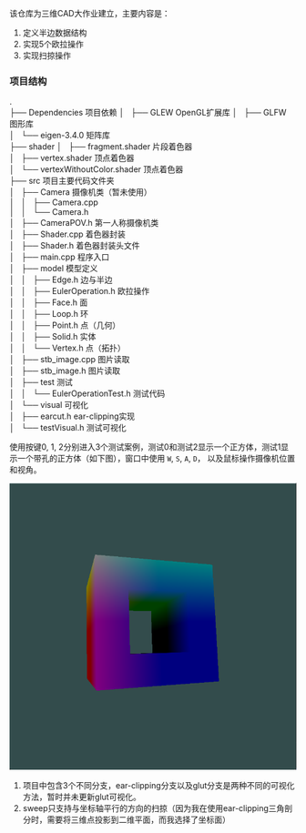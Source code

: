 该仓库为三维CAD大作业建立，主要内容是：
1. 定义半边数据结构
2. 实现5个欧拉操作
3. 实现扫掠操作

### 项目结构
> 
.  
├── Dependencies  项目依赖
│   ├── GLEW      OpenGL扩展库
│   ├── GLFW      图形库  
│   └── eigen-3.4.0     矩阵库  
├── shader
│   ├── fragment.shader 片段着色器  
│   ├── vertex.shader  顶点着色器  
│   └── vertexWithoutColor.shader  顶点着色器  
├── src  项目主要代码文件夹  
│   ├── Camera  摄像机类（暂未使用）  
│   │   ├── Camera.cpp  
│   │   └── Camera.h  
│   ├── CameraPOV.h 第一人称摄像机类  
│   ├── Shader.cpp  着色器封装  
│   ├── Shader.h  着色器封装头文件  
│   ├── main.cpp  程序入口  
│   ├── model  模型定义  
│   │   ├── Edge.h  边与半边  
│   │   ├── EulerOperation.h  欧拉操作  
│   │   ├── Face.h  面  
│   │   ├── Loop.h  环  
│   │   ├── Point.h  点（几何）  
│   │   ├── Solid.h  实体  
│   │   └── Vertex.h   点（拓扑）  
│   ├── stb_image.cpp  图片读取  
│   ├── stb_image.h  图片读取  
│   ├── test  测试  
│   │   └── EulerOperationTest.h  测试代码  
│   └── visual  可视化  
│       ├── earcut.h  ear-clipping实现    
│       └── testVisual.h  测试可视化  


使用按键0, 1, 2分别进入3个测试案例，测试0和测试2显示一个正方体，测试1显示一个带孔的正方体（如下图），窗口中使用 `W`, `S`, `A`, `D`， 以及鼠标操作摄像机位置和视角。

![](./public/带孔.png "带孔的正方体")

>
1. 项目中包含3个不同分支，ear-clipping分支以及glut分支是两种不同的可视化方法，暂时并未更新glut可视化。
2. sweep只支持与坐标轴平行的方向的扫掠（因为我在使用ear-clipping三角剖分时，需要将三维点投影到二维平面，而我选择了坐标面）
